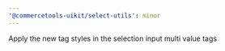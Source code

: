 ```yaml
---
'@commercetools-uikit/select-utils': minor
---
```


Apply the new tag styles in the selection input multi value tags
